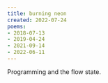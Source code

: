 ```yaml
---
title: burning neon
created: 2022-07-24
poems:
- 2018-07-13
- 2019-04-24
- 2021-09-14
- 2022-06-11
---
```


Programming and the flow state.
